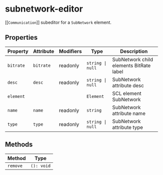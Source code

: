 # subnetwork-editor

[[`Communication`]] subeditor for a `SubNetwork` element.

## Properties

| Property  | Attribute | Modifiers | Type             | Description                             |
|-----------|-----------|-----------|------------------|-----------------------------------------|
| `bitrate` | `bitrate` | readonly  | `string \| null` | SubNetwork child elements BitRate label |
| `desc`    | `desc`    | readonly  | `string \| null` | SubNetwork attribute desc               |
| `element` |           |           | `Element`        | SCL element SubNetwork                  |
| `name`    | `name`    | readonly  | `string`         | SubNetwork attribute name               |
| `type`    | `type`    | readonly  | `string \| null` | SubNetwork attribute type               |

## Methods

| Method   | Type       |
|----------|------------|
| `remove` | `(): void` |
